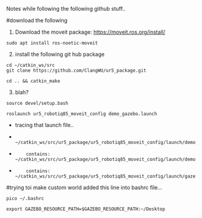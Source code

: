 Notes while following the following github stuff..

#download the following

1. Download the moveit package: https://moveit.ros.org/install/
```
sudo apt install ros-noetic-moveit
```
2.  install the following git hub package
```
cd ~/catkin_ws/src
git clone https://github.com/ClangWU/ur5_package.git
```
```
cd .. && catkin_make
```
3. blah?
```
source devel/setup.bash
```
```
roslaunch ur5_robotiq85_moveit_config demo_gazebo.launch
```
- tracing that launch file..
-         ~/catkin_ws/src/ur5_package/ur5_robotiq85_moveit_config/launch/demo_gazebo.launch
-         contains: ~/catkin_ws/src/ur5_package/ur5_robotiq85_moveit_config/launch/demo.launch
-         contains: ~/catkin_ws/src/ur5_package/ur5_robotiq85_moveit_config/launch/gazebo.launch
        
#trying toi make custom world
added this line into bashrc file...
```
pico ~/.bashrc

```
```
export GAZEBO_RESOURCE_PATH=$GAZEBO_RESOURCE_PATH:~/Desktop 
```
